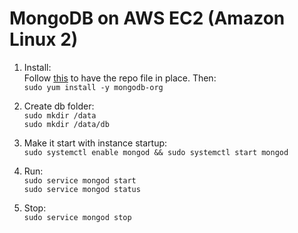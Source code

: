 # MongoDB on AWS EC2 (Amazon Linux 2)

1. Install:  
   Follow [this](https://docs.mongodb.com/manual/tutorial/install-mongodb-on-amazon/) to have the repo file in place. Then:  
   `sudo yum install -y mongodb-org`

2. Create db folder:  
    `sudo mkdir /data`  
    `sudo mkdir /data/db`

3. Make it start with instance startup:  
   `sudo systemctl enable mongod && sudo systemctl start mongod`

4. Run:  
   `sudo service mongod start`  
   `sudo service mongod status`

5. Stop:  
   `sudo service mongod stop`